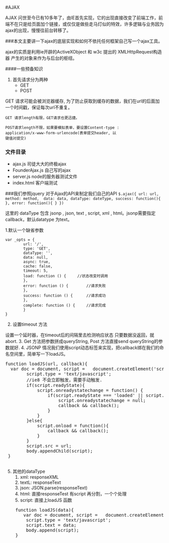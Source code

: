 #AJAX

AJAX 问世至今已有10多年了，由IE首先实现，它的出现直接改变了前端工作，前端不在只是给页面加个链接，或仅仅是做些走马灯似的特效，许多逻辑与业务因为ajax的出现，慢慢往前台转移了。

###本文主要讲一下ajax的底层实现和如何不依托任何框架自己写一个ajax工具。

ajax的实质是利用ie开辟的ActiveXObject 和 w3c 提出的 XMLHttpRequest构造器 产生的对象来作为与后台的枢纽。

####一些预备知识
1. 首先请求分为两种
	* GET
	* POST	

	
GET 请求可能会被浏览器缓存, 为了防止获取到缓存的数据，我们在url的后面加一个时间戳，保证每次url不重复。
	
	GET	请求length有限，GET请求也更迅捷。
	
	POST请求length不限，如果要模拟表单，要设置Content-type : 
	application/x-www-form-urlencode(表单提交header, 以
	键值对提交)

### 文件目录
+ ajax.js 司徒大大的终极ajax
+ FounderAjax.js 自己写的ajax
+ server.js node的服务器测试文件
+ index.html 客户端测试


###我们参照jquery 对于Ajax的API来制定我们自己的API
`$.ajax({
url: url,
method: method, 
data: data,
dataType: dateType,
success: function(){
},
error: function(){
}
})`	

这里的	dataType 包含 jsonp , json, text , script, xml , html。jsonp需要指定callback，默认datatype 为text。

  1.默认一个缺省参数

 	var _opts = {
            url: '/',
            type: 'GET',
            dataType: '',
            data: null,
            async: true,
            cache: false,
            timeout: 5,
            load: function () {   	//状态改变时调用
            },
            error: function () {		//请求失败
            },
            success: function () {		//请求成功
            },
            complete: function () {		//请求完成
            }
 	}
 2. 设置timeout 方法
 
 设置一个延时器，在timeout后的间隔里去检测响应状态 只要数据没返回，就abort.
 3. Get 方法把参数拼成queryString, Post 方法直接send queryString的参数就好.
 4.  JSONP 情况我们使用script动态标签来实现，把callback绑在我们的命名空间里，简单写一下loadJS。
 
 <pre>function loadJS(url, callback){
  var doc = document, script =   document.createElement('script'), body = doc.body;
        script.type = 'text/javascript';
        //ie8 不会立即触发，需要手动触发.
        if(script.readyState){
            script.onreadystatechange = function() {
                if(script.readyState === 'loaded' || script.readyState === 'complete'){
                    script.onreadystatechange = null;
                    callback && callback();
                }
            }
        }else{
            script.onload = function(){
                callback && callback();
            }
        }
        script.src = url;
        body.appendChild(script);
 }
 </pre>
5. 其他的dataType 
 	1. xml: responseXML
 	2. textL: responseText
 	3. json: JSON.parse(responseText)
 	4. html: 直接responseTest 有script 再分割，一个个处理
 	5. script: 直接上loadJS 函数
 	<pre>
 	function loadJS(data){
 	   var doc = document, script =   document.createElement('script'), body = doc.body;
        script.type = 'text/javascript';
        script.text = data;
        body.append(script);
 	}
 	</pre> 

 	

  
 
